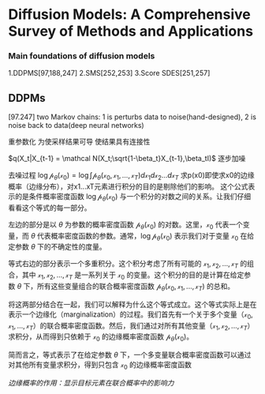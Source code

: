# Diffusion Models: A Comprehensive Survey of Methods and Applications
### Main foundations of diffusion models
1.DDPMS[97,188,247]
2.SMS[252,253]
3.Score SDES[251,257]

## DDPMs
[97.247] two Markov chains: 1 is perturbs data to noise(hand-designed), 2 is noise back to data(deep neural networks)

重参数化 为使采样结果可导 使结果具有连接性

$q(X_t|X_{t-1} = \mathcal N(X_t;\sqrt{1-\beta_t}X_{t-1},\beta_tI)$  逐步加噪



去噪过程
$\log\mathcal p_\theta(\mathcal x_0) = \log\int{\mathcal p_\theta(\mathcal x_0,\mathcal x_1,...,\mathcal x_T)d\mathcal x_1d\mathcal x_2...d\mathcal x_T}$ 求p(x0)即使求x0的边缘概率（边缘分布），对x1...xT元素进行积分的目的是剔除他们的影响。
这个公式表示的是条件概率密度函数 $\log\mathcal p_\theta(\mathcal x_0)$ 与一个积分的对数之间的关系。让我们仔细看看这个等式的每一部分。

左边的部分是以 $\theta$ 为参数的概率密度函数 $\mathcal p_\theta(\mathcal x_0)$ 的对数。这里，$\mathcal x_0$ 代表一个变量，而 $\theta$ 代表概率密度函数的参数。通常，$\log\mathcal p_\theta(\mathcal x_0)$ 表示我们对于变量 $\mathcal x_0$ 在给定参数 $\theta$ 下的不确定性的度量。

等式右边的部分表示一个多重积分。这个积分考虑了所有可能的 $\mathcal x_1, \mathcal x_2, ..., \mathcal x_T$ 的组合，其中 $\mathcal x_1, \mathcal x_2, ..., \mathcal x_T$ 是一系列关于 $\mathcal x_0$ 的变量。这个积分的目的是计算在给定参数 $\theta$ 下，所有这些变量组合的联合概率密度函数 $\mathcal p_\theta(\mathcal x_0, \mathcal x_1, ..., \mathcal x_T)$ 的总和。

将这两部分结合在一起，我们可以解释为什么这个等式成立。这个等式实际上是在表示一个边缘化（marginalization）的过程。我们首先有一个关于多个变量（$\mathcal x_0, \mathcal x_1, ..., \mathcal x_T$）的联合概率密度函数。然后，我们通过对所有其他变量（$\mathcal x_1, \mathcal x_2, ..., \mathcal x_T$）求积分，从而得到只依赖于 $\mathcal x_0$ 的边缘概率密度函数 $\mathcal p_\theta(\mathcal x_0)$。

简而言之，等式表示了在给定参数 $\theta$ 下，一个多变量联合概率密度函数可以通过对其他所有变量求积分，得到只包含 $\mathcal x_0$ 的边缘概率密度函数

*边缘概率的作用：显示目标元素在联合概率中的影响力*